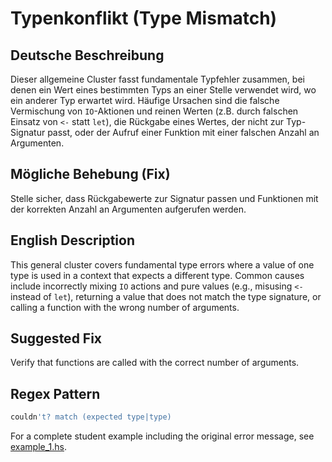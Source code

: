 # Typenkonflikt (Type Mismatch)

## Deutsche Beschreibung
Dieser allgemeine Cluster fasst fundamentale Typfehler zusammen, bei denen ein Wert eines bestimmten Typs an einer Stelle verwendet wird, wo ein anderer Typ erwartet wird. Häufige Ursachen sind die falsche Vermischung von `IO`-Aktionen und reinen Werten (z.B. durch falschen Einsatz von `<-` statt `let`), die Rückgabe eines Wertes, der nicht zur Typ-Signatur passt, oder der Aufruf einer Funktion mit einer falschen Anzahl an Argumenten.

## Mögliche Behebung (Fix)
Stelle sicher, dass Rückgabewerte zur Signatur passen und Funktionen mit der korrekten Anzahl an Argumenten aufgerufen werden.

## English Description
This general cluster covers fundamental type errors where a value of one type is used in a context that expects a different type. Common causes include incorrectly mixing `IO` actions and pure values (e.g., misusing `<-` instead of `let`), returning a value that does not match the type signature, or calling a function with the wrong number of arguments.

## Suggested Fix
Verify that functions are called with the correct number of arguments.

## Regex Pattern
```python
couldn't? match (expected type|type)
```

For a complete student example including the original error message, see [example_1.hs](./example_1.hs).
